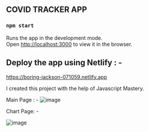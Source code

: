 
 ## COVID TRACKER APP ##

### `npm start`

Runs the app in the development mode.<br />
Open [http://localhost:3000](http://localhost:3000) to view it in the browser.


## Deploy the app using Netlify : -
https://boring-jackson-071059.netlify.app


I created this project with the help of Javascript Mastery.


Main Page : - 
![image](https://res.cloudinary.com/singhprateek089/image/upload/v1595174860/Screenshot_9_cpdv8z.png)

Chart Page: - 

![image](https://res.cloudinary.com/singhprateek089/image/upload/v1595174972/Screenshot_10_cllp7p.png)
